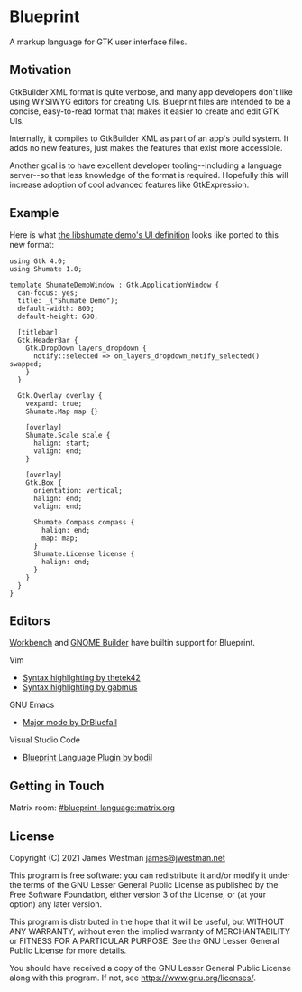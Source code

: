 # Blueprint

A markup language for GTK user interface files.

## Motivation

GtkBuilder XML format is quite verbose, and many app developers don't like
using WYSIWYG editors for creating UIs. Blueprint files are intended to be a
concise, easy-to-read format that makes it easier to create and edit GTK UIs.

Internally, it compiles to GtkBuilder XML as part of an app's build system. It
adds no new features, just makes the features that exist more accessible.

Another goal is to have excellent developer tooling--including a language
server--so that less knowledge of the format is required. Hopefully this will
increase adoption of cool advanced features like GtkExpression.

## Example

Here is what [the libshumate demo's UI definition](https://gitlab.gnome.org/GNOME/libshumate/-/blob/main/demos/shumate-demo-window.ui)
looks like ported to this new format:

```
using Gtk 4.0;
using Shumate 1.0;

template ShumateDemoWindow : Gtk.ApplicationWindow {
  can-focus: yes;
  title: _("Shumate Demo");
  default-width: 800;
  default-height: 600;

  [titlebar]
  Gtk.HeaderBar {
    Gtk.DropDown layers_dropdown {
      notify::selected => on_layers_dropdown_notify_selected() swapped;
    }
  }

  Gtk.Overlay overlay {
    vexpand: true;
    Shumate.Map map {}

    [overlay]
    Shumate.Scale scale {
      halign: start;
      valign: end;
    }

    [overlay]
    Gtk.Box {
      orientation: vertical;
      halign: end;
      valign: end;

      Shumate.Compass compass {
        halign: end;
        map: map;
      }
      Shumate.License license {
        halign: end;
      }
    }
  }
}
```

## Editors

[Workbench](https://github.com/sonnyp/Workbench) and [GNOME Builder](https://apps.gnome.org/app/org.gnome.Builder/) have builtin support for Blueprint.

Vim

- [Syntax highlighting by thetek42](https://github.com/thetek42/vim-blueprint-syntax)
- [Syntax highlighting by gabmus](https://gitlab.com/gabmus/vim-blueprint)

GNU Emacs

- [Major mode by DrBluefall](https://github.com/DrBluefall/blueprint-mode)

Visual Studio Code

- [Blueprint Language Plugin by bodil](https://github.com/bodil/vscode-blueprint)

## Getting in Touch

Matrix room: [#blueprint-language:matrix.org](https://matrix.to/#/#blueprint-language:matrix.org)

## License

Copyright (C) 2021 James Westman <james@jwestman.net>

This program is free software: you can redistribute it and/or modify
it under the terms of the GNU Lesser General Public License as published by
the Free Software Foundation, either version 3 of the License, or
(at your option) any later version.

This program is distributed in the hope that it will be useful,
but WITHOUT ANY WARRANTY; without even the implied warranty of
MERCHANTABILITY or FITNESS FOR A PARTICULAR PURPOSE.  See the
GNU Lesser General Public License for more details.

You should have received a copy of the GNU Lesser General Public License
along with this program.  If not, see <https://www.gnu.org/licenses/>.
